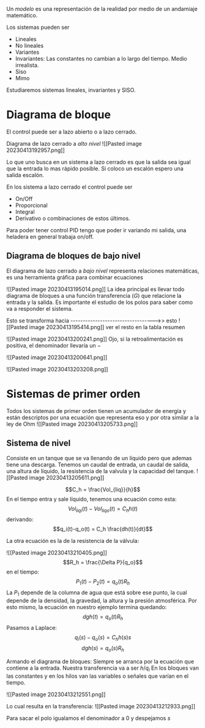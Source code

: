 
Un *modelo* es una representación de la realidad por medio de un andamiaje matemático.

Los sistemas pueden ser
- Lineales
- No lineales
- Variantes
- Invariantes: Las constantes no cambian a lo largo del tiempo. Medio irrealista.
- Siso
- Mimo

Estudiaremos sistemas lineales, invariantes y SISO.

# Diagrama de bloque

El control puede ser a lazo abierto o a lazo cerrado.

Diagrama de lazo cerrado a *alto nivel*
![[Pasted image 20230413192957.png]]

Lo que uno busca en un sistema a lazo cerrado es que la salida sea igual que la entrada lo mas rápido posible. Si coloco un escalón espero una salida escalón.

En los sistema a lazo cerrado el control puede ser
- On/Off
- Proporcional
- Integral
- Derivativo
o combinaciones de estos últimos.

Para poder tener control PID tengo que poder ir variando mi salida, una heladera en general trabaja on/off.

## Diagrama de bloques de bajo nivel

El diagrama de lazo cerrado a *bajo nivel* representa relaciones matemáticas, es una herramienta gráfica para combinar ecuaciones

![[Pasted image 20230413195014.png]]
La idea principal es llevar todo diagrama de bloques a una función transferencia ($G$) que relacione la entrada y la salida. Es importante el estudio de los polos para saber como va a responder el sistema.


Esto se transforma hacia ---------------------------------->> esto
![[Pasted image 20230413195414.png]]
ver el resto en la tabla resumen

![[Pasted image 20230413200241.png]]
Ojo, si la retroalimentación es positiva, el denominador llevaría un $-$

![[Pasted image 20230413200641.png]]

![[Pasted image 20230413203208.png]]

# Sistemas de primer orden

Todos los sistemas de primer orden tienen un acumulador de energía y están descriptos por una ecuación que representa eso y por otra similar a la ley de Ohm
![[Pasted image 20230413205733.png]]

## Sistema de nivel

Consiste en un tanque que se va llenando de un líquido pero que ademas tiene una descarga. Tenemos un caudal de entrada, un caudal de salida, una altura de líquido, la resistencia de la valvula y la capacidad del tanque.
![[Pasted image 20230413205611.png]]

$$C_h = \frac{Vol_{liq}}{h}$$
En el tiempo entra y sale líquido, tenemos una ecuación como esta:
$$Vol_{liqi}(t) - Vol_{liqo}(t) = C_hh(t)$$
derivando:
$$q_i(t)-q_o(t) = C_h \frac{dh(t)}{dt}$$

 
 

 La otra ecuación es la de la resistencia de la válvula:
 
 ![[Pasted image 20230413210405.png]]
 $$R_h = \frac{\Delta P}{q_o}$$
 en el tiempo: $$P_1(t) - P_2(t) = q_o(t)R_h$$
 La $P_1$ depende de la columna de agua que está sobre ese punto, la cual depende de la densidad, la gravedad, la altura y la presión atmosférica. Por esto mismo, la ecuación en nuestro ejemplo termina quedando: $$dgh(t) = q_o(t)R_h$$
 Pasamos a Laplace:
$$q_i(s)-q_o(s) = C_h h(s)s$$
$$dgh(s) = q_o(s)R_h$$

Armando el diagrama de bloques:
Siempre se arranca por la ecuación que contiene a la entrada. Nuestra transferencia va a ser $h/q_i$
En los bloques van las constantes y en los hilos van las variables o señales que varían en el tiempo.

![[Pasted image 20230413212551.png]]

Lo cual resulta en la transferencia:
![[Pasted image 20230413212933.png]]

Para sacar el polo igualamos el denominador a 0 y despejamos $s$
